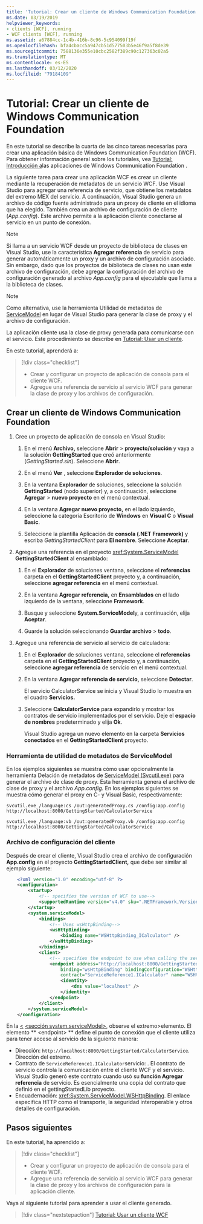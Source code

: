 ```yaml
---
title: 'Tutorial: Crear un cliente de Windows Communication Foundation'
ms.date: 03/19/2019
helpviewer_keywords:
- clients [WCF], running
- WCF clients [WCF], running
ms.assetid: a67884cc-1c4b-416b-8c96-5c954099f19f
ms.openlocfilehash: bfa4cbacc5a947cb51d577503b5e46f9a5f8de39
ms.sourcegitcommit: 7588136e355e10cbc2582f389c90c127363c02a5
ms.translationtype: MT
ms.contentlocale: es-ES
ms.lasthandoff: 03/12/2020
ms.locfileid: "79184109"
---
```

# <a name="tutorial-create-a-windows-communication-foundation-client"></a>Tutorial: Crear un cliente de Windows Communication Foundation

En este tutorial se describe la cuarta de las cinco tareas necesarias para crear una aplicación básica de Windows Communication Foundation (WCF). Para obtener información general sobre los tutoriales, vea [Tutorial: Introducción a](getting-started-tutorial.md)las aplicaciones de Windows Communication Foundation .

La siguiente tarea para crear una aplicación WCF es crear un cliente mediante la recuperación de metadatos de un servicio WCF. Use Visual Studio para agregar una referencia de servicio, que obtiene los metadatos del extremo MEX del servicio. A continuación, Visual Studio genera un archivo de código fuente administrado para un proxy de cliente en el idioma que ha elegido. También crea un archivo de configuración de cliente (*App.config*). Este archivo permite a la aplicación cliente conectarse al servicio en un punto de conexión.

> [!NOTE]
> Si llama a un servicio WCF desde un proyecto de biblioteca de clases en Visual Studio, use la característica **Agregar referencia** de servicio para generar automáticamente un proxy y un archivo de configuración asociado. Sin embargo, dado que los proyectos de biblioteca de clases no usan este archivo de configuración, debe agregar la configuración del archivo de configuración generado al archivo *App.config* para el ejecutable que llama a la biblioteca de clases.

> [!NOTE]
> Como alternativa, use la herramienta Utilidad de metadatos de [ServiceModel](#servicemodel-metadata-utility-tool) en lugar de Visual Studio para generar la clase de proxy y el archivo de configuración.

La aplicación cliente usa la clase de proxy generada para comunicarse con el servicio. Este procedimiento se describe en [Tutorial: Usar un cliente](how-to-use-a-wcf-client.md).

En este tutorial, aprenderá a:
> [!div class="checklist"]
>
> - Crear y configurar un proyecto de aplicación de consola para el cliente WCF.
> - Agregue una referencia de servicio al servicio WCF para generar la clase de proxy y los archivos de configuración.

## <a name="create-a-windows-communication-foundation-client"></a>Crear un cliente de Windows Communication Foundation

1. Cree un proyecto de aplicación de consola en Visual Studio:

    1. En el menú **Archivo,** seleccione **Abrir** > **proyecto/solución** y vaya a la solución **GettingStarted** que creó anteriormente (*GettingStarted.sln*). Seleccione **Abrir**.

    2. En el menú **Ver** , seleccione **Explorador de soluciones**.

    3. En la ventana **Explorador** de soluciones, seleccione la solución **GettingStarted** (nodo superior) y, a continuación, seleccione **Agregar** > **nuevo proyecto** en el menú contextual.

    4. En la ventana **Agregar nuevo proyecto,** en el lado izquierdo, seleccione la categoría Escritorio de **Windows** en **Visual C** o **Visual Basic**.

    5. Seleccione la plantilla Aplicación de **consola (.NET Framework)** y escriba *GettingStartedClient* para **El nombre**. Seleccione **Aceptar**.

2. Agregue una referencia en el proyecto <xref:System.ServiceModel> **GettingStartedClient** al ensamblado:

    1. En el **Explorador** de soluciones ventana, seleccione el **referencias** carpeta en el **GettingStartedClient** proyecto y, a continuación, seleccione **agregar referencia** en el menú contextual.

    2. En la ventana **Agregar referencia,** en **Ensamblados** en el lado izquierdo de la ventana, seleccione **Framework**.

    3. Busque y seleccione **System.ServiceModel**y, a continuación, elija **Aceptar**.

    4. Guarde la solución seleccionando **Guardar archivo** > **todo**.

3. Agregue una referencia de servicio al servicio de calculadora:

   1. En el **Explorador** de soluciones ventana, seleccione el **referencias** carpeta en el **GettingStartedClient** proyecto y, a continuación, seleccione **agregar referencia** de servicio en el menú contextual.

   2. En la ventana **Agregar referencia de servicio,** seleccione **Detectar**.

      El servicio CalculatorService se inicia y Visual Studio lo muestra en el cuadro **Servicios.**

   3. Seleccione **CalculatorService** para expandirlo y mostrar los contratos de servicio implementados por el servicio. Deje el **espacio de nombres** predeterminado y elija **Ok**.

      Visual Studio agrega un nuevo elemento en la carpeta **Servicios conectados** en el **GettingStartedClient** proyecto.

### <a name="servicemodel-metadata-utility-tool"></a>Herramienta de utilidad de metadatos de ServiceModel

En los ejemplos siguientes se muestra cómo usar opcionalmente la herramienta Delación de metadatos de [ServiceModel (Svcutil.exe)](servicemodel-metadata-utility-tool-svcutil-exe.md) para generar el archivo de clase de proxy. Esta herramienta genera el archivo de clase de proxy y el archivo *App.config.* En los ejemplos siguientes se muestra cómo generar el proxy en C- y Visual Basic, respectivamente:

```shell
svcutil.exe /language:cs /out:generatedProxy.cs /config:app.config http://localhost:8000/GettingStarted/CalculatorService
```

```shell
svcutil.exe /language:vb /out:generatedProxy.vb /config:app.config http://localhost:8000/GettingStarted/CalculatorService
```

### <a name="client-configuration-file"></a>Archivo de configuración del cliente

Después de crear el cliente, Visual Studio crea el archivo de configuración **App.config** en el proyecto **GettingStartedClient,** que debe ser similar al ejemplo siguiente:

```xml
    <?xml version="1.0" encoding="utf-8" ?>
    <configuration>
        <startup>
            <!-- specifies the version of WCF to use-->
            <supportedRuntime version="v4.0" sku=".NETFramework,Version=v4.6.1" />
        </startup>
        <system.serviceModel>
            <bindings>
                <!-- Uses wsHttpBinding-->
                <wsHttpBinding>
                    <binding name="WSHttpBinding_ICalculator" />
                </wsHttpBinding>
            </bindings>
            <client>
                <!-- specifies the endpoint to use when calling the service -->
                <endpoint address="http://localhost:8000/GettingStarted/CalculatorService"
                    binding="wsHttpBinding" bindingConfiguration="WSHttpBinding_ICalculator"
                    contract="ServiceReference1.ICalculator" name="WSHttpBinding_ICalculator">
                    <identity>
                        <dns value="localhost" />
                    </identity>
                </endpoint>
            </client>
        </system.serviceModel>
    </configuration>
```

En la [ \<](../configure-apps/file-schema/wcf/endpoint-element.md) [ \<sección system.serviceModel>,](../configure-apps/file-schema/wcf/system-servicemodel.md) observe el extremo>elemento. El elemento ** &lt;endpoint&gt; ** define el punto de conexión que el cliente utiliza para tener acceso al servicio de la siguiente manera:

- Dirección: `http://localhost:8000/GettingStarted/CalculatorService`. Dirección del extremo.
- Contrato de `ServiceReference1.ICalculator`servicio: . El contrato de servicio controla la comunicación entre el cliente WCF y el servicio. Visual Studio generó este contrato cuando usó su **función Agregar referencia** de servicio. Es esencialmente una copia del contrato que definió en el gettingStartedLib proyecto.
- Encuadernación: <xref:System.ServiceModel.WSHttpBinding>. El enlace especifica HTTP como el transporte, la seguridad interoperable y otros detalles de configuración.

## <a name="next-steps"></a>Pasos siguientes

En este tutorial, ha aprendido a:
> [!div class="checklist"]
>
> - Crear y configurar un proyecto de aplicación de consola para el cliente WCF.
> - Agregue una referencia de servicio al servicio WCF para generar la clase de proxy y los archivos de configuración para la aplicación cliente.

Vaya al siguiente tutorial para aprender a usar el cliente generado.

> [!div class="nextstepaction"]
> [Tutorial: Usar un cliente WCF](how-to-use-a-wcf-client.md)
